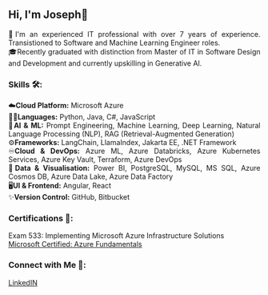 <!--
**josephcaballo/josephcaballo** is a ✨ _special_ ✨ repository because its `README.md` (this file) appears on your GitHub profile.

Here are some ideas to get you started:

- 🔭 I’m currently working on ...
- 🌱 I’m currently learning ...
- 👯 I’m looking to collaborate on ...
- 🤔 I’m looking for help with ...
- 💬 Ask me about ...
- 📫 How to reach me: ...
- 😄 Pronouns: ...
- ⚡ Fun fact: ...
-->

## Hi, I'm Joseph👋
<div style="text-align: justify;">
  💼I'm an experienced IT professional with over 7 years of experience. Transistioned to Software and Machine Learning Engineer roles.
  <br>🎓Recently graduated with distinction from Master of IT in Software Design and Development and currently upskilling in Generative AI.
</div>

### Skills 🛠️: 
<div style="text-align: justify;">
  ☁️<b>Cloud Platform:</b> Microsoft Azure
  <br>🧑‍💻<b>Languages:</b> Python, Java, C#, JavaScript
  <br>🤖<b>AI & ML:</b> Prompt Engineering, Machine Learning, Deep Learning, Natural Language Processing (NLP), RAG (Retrieval-Augmented Generation)
  <br>⚙️<b>Frameworks:</b> LangChain, LlamaIndex, Jakarta EE, .NET Framework
  <br>♾️<b>Cloud & DevOps:</b> Azure ML, Azure Databricks, Azure Kubernetes Services, Azure Key Vault, Terraform, Azure DevOps
  <br>📄<b>Data & Visualisation:</b> Power BI, PostgreSQL, MySQL, MS SQL, Azure Cosmos DB, Azure Data Lake, Azure Data Factory
  <br>🖥️<b>UI & Frontend:</b> Angular, React
  <br>✨<b>Version Control:</b> GitHub, Bitbucket
</div>

### Certifications 🏅:
<div style="text-align: justify;">
  Exam 533: Implementing Microsoft Azure Infrastructure Solutions
  <br><a href = 'https://learn.microsoft.com/en-us/users/jocab/credentials/5c857d044415b778'> Microsoft Certified: Azure Fundamentals </a>  
</div>

### Connect with Me 🔗:
<div style="text-align: justify;">
  <a href = 'https://www.linkedin.com/in/josephcaballo/'> LinkedIN </a>
</div>
